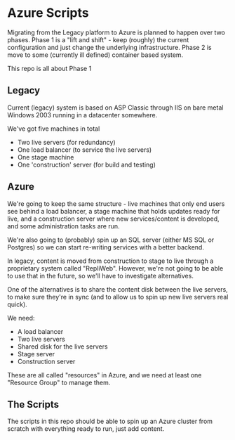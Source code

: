 # Azure Scripts

Migrating from the Legacy platform to Azure is planned to happen over
two phases. Phase 1 is a "lift and shift" - keep (roughly) the current
configuration and just change the underlying infrastructure. Phase 2
is move to some (currently ill defined) container based system.

This repo is all about Phase 1

## Legacy

Current (legacy) system is based on ASP Classic through IIS on 
bare metal Windows 2003 running in a datacenter somewhere.

We've got five machines in total

  * Two live servers (for redundancy)
  * One load balancer (to service the live servers)
  * One stage machine 
  * One 'construction' server (for build and testing)

## Azure

We're going to keep the same structure - live machines that only end users
see behind a load balancer, a stage machine that holds updates ready for live,
and a construction server where new services/content is developed, and some
administration tasks are run.

We're also going to (probably) spin up an SQL server (either MS SQL or Postgres)
so we can start re-writing services with a better backend.

In legacy, content is moved from construction to stage to live through a
proprietary system called "RepliWeb". However, we're not going to be able
to use that in the future, so we'll have to investigate alternatives.

One of the alternatives is to share the content disk between the live servers,
to make sure they're in sync (and to allow us to spin up new live servers real
quick).

We need:

  * A load balancer
  * Two live servers
  * Shared disk for the live servers
  * Stage server
  * Construction server

These are all called "resources" in Azure, and we need at least one "Resource 
Group" to manage them.

## The Scripts

The scripts in this repo should be able to spin up an Azure cluster from
scratch with everything ready to run, just add content.


